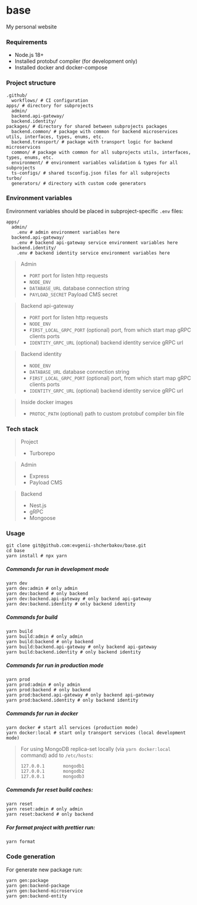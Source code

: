 # base
My personal website

### Requirements

- Node.js 18+
- Installed protobuf compiler (for development only)
- Installed docker and docker-compose

### Project structure

```shell
.github/
  workflows/ # CI configuration
apps/ # directory for subprojects
  admin/
  backend.api-gateway/
  backend.identity/
packages/ # directory for shared between subprojects packages
  backend.common/ # package with common for backend microservices utils, interfaces, types, enums, etc.
  backend.transport/ # package with transport logic for backend microservices
  common/ # package with common for all subprojects utils, interfaces, types, enums, etc.
  environment/ # environment variables validation & types for all subprojects
  ts-configs/ # shared tsconfig.json files for all subprojects
turbo/
  generators/ # directory with custom code generators
```

### Environment variables

Environment variables should be placed in subproject-specific `.env` files:

```shell
apps/
  admin/
    .env # admin environment variables here
  backend.api-gateway/
    .env # backend api-gateway service environment variables here
  backend.identity/
    .env # backend identity service environment variables here
```

> Admin
>
> - `PORT` port for listen http requests
> - `NODE_ENV`
> - `DATABASE_URL` database connection string
> - `PAYLOAD_SECRET` Payload CMS secret

> Backend api-gateway
> 
> - `PORT` port for listen http requests
> - `NODE_ENV`
> - `FIRST_LOCAL_GRPC_PORT` (optional) port, from which start map gRPC clients ports
> - `IDENTITY_GRPC_URL` (optional) backend identity service gRPC url

> Backend identity
>
> - `NODE_ENV`
> - `DATABASE_URL` database connection string
> - `FIRST_LOCAL_GRPC_PORT` (optional) port, from which start map gRPC clients ports
> - `IDENTITY_GRPC_URL` (optional) backend identity service gRPC url

> Inside docker images
>
> - `PROTOC_PATH` (optional) path to custom protobuf compiler bin file

### Tech stack

> Project
> 
> - Turborepo

> Admin
>
> - Express
> - Payload CMS

> Backend
> 
> - Nest.js
> - gRPC
> - Mongoose

### Usage

```shell
git clone git@github.com:evgenii-shcherbakov/base.git
cd base
yarn install # npx yarn
```

##### Commands for run in development mode

```shell
yarn dev
yarn dev:admin # only admin
yarn dev:backend # only backend
yarn dev:backend.api-gateway # only backend api-gateway
yarn dev:backend.identity # only backend identity
```

##### Commands for build

```shell
yarn build
yarn build:admin # only admin
yarn build:backend # only backend
yarn build:backend.api-gateway # only backend api-gateway
yarn build:backend.identity # only backend identity
```

##### Commands for run in production mode

```shell
yarn prod
yarn prod:admin # only admin
yarn prod:backend # only backend
yarn prod:backend.api-gateway # only backend api-gateway
yarn prod:backend.identity # only backend identity
```

##### Commands for run in docker

```shell
yarn docker # start all services (production mode)
yarn docker:local # start only transport services (local development mode)
```

> For using MongoDB replica-set locally (via `yarn docker:local` command) add to `/etc/hosts`:
>
> ```text
> 127.0.0.1       mongodb1
> 127.0.0.1       mongodb2
> 127.0.0.1       mongodb3
> ```

##### Commands for reset build caches:
```shell
yarn reset
yarn reset:admin # only admin
yarn reset:backend # only backend
```

##### For format project with prettier run:
```shell
yarn format
```

### Code generation

For generate new package run:
```shell
yarn gen:package
yarn gen:backend-package
yarn gen:backend-microservice
yarn gen:backend-entity
```
